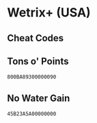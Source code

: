 # Wetrix+ (USA)

## Cheat Codes

## Tons o' Points

```
800BA89300000090

```

## No Water Gain

```
45B23A5A00000000

```

